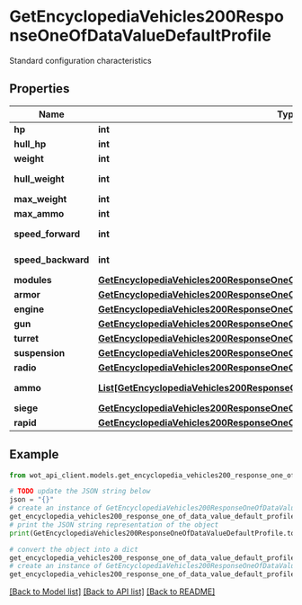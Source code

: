 # GetEncyclopediaVehicles200ResponseOneOfDataValueDefaultProfile

Standard configuration characteristics

## Properties

Name | Type | Description | Notes
------------ | ------------- | ------------- | -------------
**hp** | **int** | Hit points | 
**hull_hp** | **int** | Hull HP | 
**weight** | **int** | Weight (kg) | 
**hull_weight** | **int** | Hull weight (kg) | 
**max_weight** | **int** | Load limit (kg) | 
**max_ammo** | **int** | Ammunition | 
**speed_forward** | **int** | Top speed (km/h) | 
**speed_backward** | **int** | Top reverse speed (km/h) | 
**modules** | [**GetEncyclopediaVehicles200ResponseOneOfDataValueDefaultProfileModules**](GetEncyclopediaVehicles200ResponseOneOfDataValueDefaultProfileModules.md) |  | 
**armor** | [**GetEncyclopediaVehicles200ResponseOneOfDataValueDefaultProfileArmor**](GetEncyclopediaVehicles200ResponseOneOfDataValueDefaultProfileArmor.md) |  | 
**engine** | [**GetEncyclopediaVehicles200ResponseOneOfDataValueDefaultProfileEngine**](GetEncyclopediaVehicles200ResponseOneOfDataValueDefaultProfileEngine.md) |  | 
**gun** | [**GetEncyclopediaVehicles200ResponseOneOfDataValueDefaultProfileGun**](GetEncyclopediaVehicles200ResponseOneOfDataValueDefaultProfileGun.md) |  | 
**turret** | [**GetEncyclopediaVehicles200ResponseOneOfDataValueDefaultProfileTurret**](GetEncyclopediaVehicles200ResponseOneOfDataValueDefaultProfileTurret.md) |  | 
**suspension** | [**GetEncyclopediaVehicles200ResponseOneOfDataValueDefaultProfileSuspension**](GetEncyclopediaVehicles200ResponseOneOfDataValueDefaultProfileSuspension.md) |  | 
**radio** | [**GetEncyclopediaVehicles200ResponseOneOfDataValueDefaultProfileRadio**](GetEncyclopediaVehicles200ResponseOneOfDataValueDefaultProfileRadio.md) |  | 
**ammo** | [**List[GetEncyclopediaVehicles200ResponseOneOfDataValueDefaultProfileAmmoInner]**](GetEncyclopediaVehicles200ResponseOneOfDataValueDefaultProfileAmmoInner.md) | Gun shells characteristics | 
**siege** | [**GetEncyclopediaVehicles200ResponseOneOfDataValueDefaultProfileSiege**](GetEncyclopediaVehicles200ResponseOneOfDataValueDefaultProfileSiege.md) |  | 
**rapid** | [**GetEncyclopediaVehicles200ResponseOneOfDataValueDefaultProfileRapid**](GetEncyclopediaVehicles200ResponseOneOfDataValueDefaultProfileRapid.md) |  | 

## Example

```python
from wot_api_client.models.get_encyclopedia_vehicles200_response_one_of_data_value_default_profile import GetEncyclopediaVehicles200ResponseOneOfDataValueDefaultProfile

# TODO update the JSON string below
json = "{}"
# create an instance of GetEncyclopediaVehicles200ResponseOneOfDataValueDefaultProfile from a JSON string
get_encyclopedia_vehicles200_response_one_of_data_value_default_profile_instance = GetEncyclopediaVehicles200ResponseOneOfDataValueDefaultProfile.from_json(json)
# print the JSON string representation of the object
print(GetEncyclopediaVehicles200ResponseOneOfDataValueDefaultProfile.to_json())

# convert the object into a dict
get_encyclopedia_vehicles200_response_one_of_data_value_default_profile_dict = get_encyclopedia_vehicles200_response_one_of_data_value_default_profile_instance.to_dict()
# create an instance of GetEncyclopediaVehicles200ResponseOneOfDataValueDefaultProfile from a dict
get_encyclopedia_vehicles200_response_one_of_data_value_default_profile_from_dict = GetEncyclopediaVehicles200ResponseOneOfDataValueDefaultProfile.from_dict(get_encyclopedia_vehicles200_response_one_of_data_value_default_profile_dict)
```
[[Back to Model list]](../README.md#documentation-for-models) [[Back to API list]](../README.md#documentation-for-api-endpoints) [[Back to README]](../README.md)


